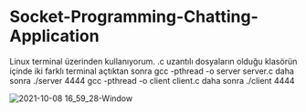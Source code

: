 # Socket-Programming-Chatting-Application
 
Linux terminal üzerinden kullanıyorum. .c uzantılı dosyaların olduğu klasörün içinde iki farklı terminal açtıktan sonra 
gcc -pthread -o server server.c  daha sonra ./server 4444
gcc -pthread -o client client.c  daha sonra ./client 4444


![2021-10-08 16_59_28-Window](https://user-images.githubusercontent.com/59416511/136570136-ac06bed6-00db-4e16-b407-deac88b9ae23.png)
